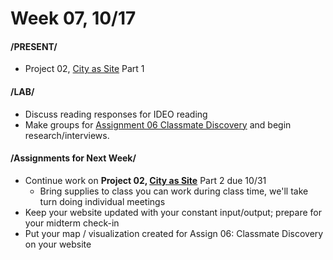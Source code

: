 # Week 07, 10/17

#### /PRESENT/

* Project 02, [City as Site](city_as_site.md) Part 1

#### /LAB/

* Discuss reading responses for IDEO reading
* Make groups for [Assignment 06 Classmate Discovery](classmate_discovery.md) and begin research/interviews.  

#### /Assignments for Next Week/

* Continue work on **Project 02, [City as Site](city_as_site.md)** Part 2 due 10/31 
    * Bring supplies to class you can work during class time, we'll take turn doing individual meetings  
* Keep your website updated with your constant input/output; prepare for your midterm check-in  
* Put your map / visualization created for Assign 06: Classmate Discovery on your website 
